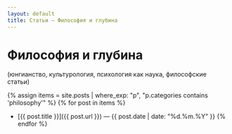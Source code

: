 ```yaml
---
layout: default
title: Статьи — Философия и глубина
---
```


# Философия и глубина  
(юнгианство, культурология, психология как наука, философские статьи)

{% assign items = site.posts | where_exp: "p", "p.categories contains 'philosophy'" %}
{% for post in items %}
- [{{ post.title }}]({{ post.url }}) — {{ post.date | date: "%d.%m.%Y" }}
{% endfor %}
